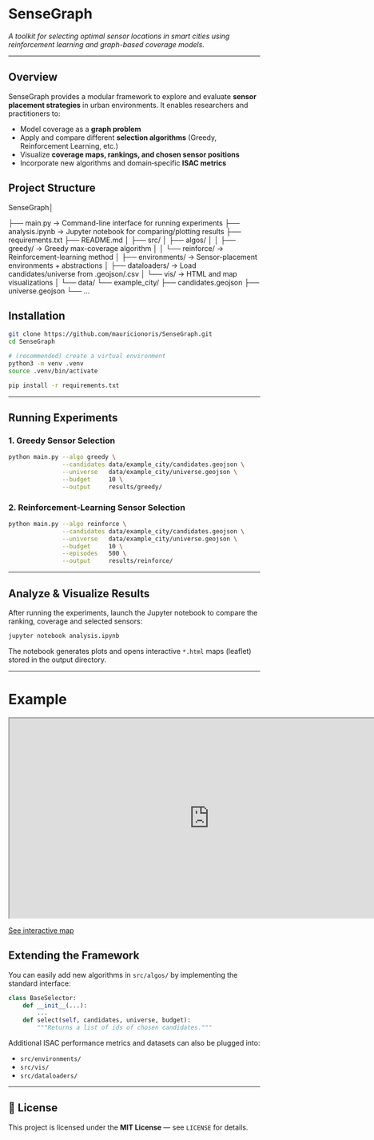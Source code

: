 
# SenseGraph

*A toolkit for selecting optimal sensor locations in smart cities using reinforcement learning and graph-based coverage models.*

---

## Overview

SenseGraph provides a modular framework to explore and evaluate **sensor placement strategies** in urban environments. It enables researchers and practitioners to:

- Model coverage as a **graph problem**
- Apply and compare different **selection algorithms** (Greedy, Reinforcement Learning, etc.)
- Visualize **coverage maps, rankings, and chosen sensor positions**
- Incorporate new algorithms and domain‐specific **ISAC metrics**

## Project Structure

SenseGraph│

├── main.py                     → Command-line interface for running experiments
├── analysis.ipynb             → Jupyter notebook for comparing/plotting results
├── requirements.txt
├── README.md
│
├── src/
│   ├── algos/
│   │   ├── greedy/            → Greedy max-coverage algorithm
│   │   └── reinforce/         → Reinforcement-learning method
│   ├── environments/          → Sensor-placement environments + abstractions
│   ├── dataloaders/           → Load candidates/universe from .geojson/.csv
│   └── vis/                   → HTML and map visualizations
│
└── data/
└── example\_city/
├── candidates.geojson
├── universe.geojson
└── ...


## Installation

```bash
git clone https://github.com/mauricionoris/SenseGraph.git
cd SenseGraph

# (recommended) create a virtual environment
python3 -m venv .venv
source .venv/bin/activate

pip install -r requirements.txt
````

---

## Running Experiments

### **1. Greedy Sensor Selection**

```bash
python main.py --algo greedy \
               --candidates data/example_city/candidates.geojson \
               --universe   data/example_city/universe.geojson \
               --budget     10 \
               --output     results/greedy/
```

### **2. Reinforcement-Learning Sensor Selection**

```bash
python main.py --algo reinforce \
               --candidates data/example_city/candidates.geojson \
               --universe   data/example_city/universe.geojson \
               --budget     10 \
               --episodes   500 \
               --output     results/reinforce/
```

---

## Analyze & Visualize Results

After running the experiments, launch the Jupyter notebook to compare the ranking, coverage and selected sensors:

```bash
jupyter notebook analysis.ipynb
```

The notebook generates plots and opens interactive `*.html` maps (leaflet) stored in the output directory.

---


# Example

<iframe
  src="https://mauricionoris.github.io/SenseGraph/sensor_comparison_map.html"
  width="800px"
  height="400px"
></iframe>

[ See interactive map](https://mauricionoris.github.io/SenseGraph/sensor_comparison_map.html)


## Extending the Framework

You can easily add new algorithms in `src/algos/` by implementing the standard interface:

```python
class BaseSelector:
    def __init__(...):
        ...
    def select(self, candidates, universe, budget):
        """Returns a list of ids of chosen candidates."""
```

Additional ISAC performance metrics and datasets can also be plugged into:

* `src/environments/`
* `src/vis/`
* `src/dataloaders/`

---

## 🧾 License

This project is licensed under the **MIT License** — see `LICENSE` for details.

